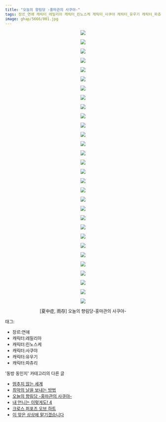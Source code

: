 ```yaml
---
title: "오늘의 향림당 -홍마관의 사쿠야-"
tags: 장르_연애 캐릭터_레밀리아 캐릭터_린노스케 캐릭터_사쿠야 캐릭터_유우기 캐릭터_파츄리 夏中症 雨存 동방_동인지
image: ghap/5666/001.jpg
---
```

<div class="article">
<p style="text-align: center; clear: none; float: none;"><img src="{{ site.nasurl }}/ghap/5666/001.jpg"/></p>
<p style="text-align: center; clear: none; float: none;"><img src="{{ site.nasurl }}/ghap/5666/002.jpg"/></p>
<p style="text-align: center; clear: none; float: none;"><img src="{{ site.nasurl }}/ghap/5666/003.jpg"/></p>
<p style="text-align: center; clear: none; float: none;"><img src="{{ site.nasurl }}/ghap/5666/004.jpg"/></p>
<p style="text-align: center; clear: none; float: none;"><img src="{{ site.nasurl }}/ghap/5666/005.jpg"/></p>
<p style="text-align: center; clear: none; float: none;"><img src="{{ site.nasurl }}/ghap/5666/006.jpg"/></p>
<p style="text-align: center; clear: none; float: none;"><img src="{{ site.nasurl }}/ghap/5666/007.jpg"/></p>
<p style="text-align: center; clear: none; float: none;"><img src="{{ site.nasurl }}/ghap/5666/008.jpg"/></p>
<p style="text-align: center; clear: none; float: none;"><img src="{{ site.nasurl }}/ghap/5666/009.jpg"/></p>
<p style="text-align: center; clear: none; float: none;"><img src="{{ site.nasurl }}/ghap/5666/010.jpg"/></p>
<p style="text-align: center; clear: none; float: none;"><img src="{{ site.nasurl }}/ghap/5666/011.jpg"/></p>
<p style="text-align: center; clear: none; float: none;"><img src="{{ site.nasurl }}/ghap/5666/012.jpg"/></p>
<p style="text-align: center; clear: none; float: none;"><img src="{{ site.nasurl }}/ghap/5666/013.jpg"/></p>
<p style="text-align: center; clear: none; float: none;"><img src="{{ site.nasurl }}/ghap/5666/014.jpg"/></p>
<p style="text-align: center; clear: none; float: none;"><img src="{{ site.nasurl }}/ghap/5666/015.jpg"/></p>
<p style="text-align: center; clear: none; float: none;"><img src="{{ site.nasurl }}/ghap/5666/016.jpg"/></p>
<p style="text-align: center; clear: none; float: none;"><img src="{{ site.nasurl }}/ghap/5666/017.jpg"/></p>
<p style="text-align: center; clear: none; float: none;"><img src="{{ site.nasurl }}/ghap/5666/018.jpg"/></p>
<p style="text-align: center; clear: none; float: none;"><img src="{{ site.nasurl }}/ghap/5666/019.jpg"/></p>
<p style="text-align: center; clear: none; float: none;"><img src="{{ site.nasurl }}/ghap/5666/020.jpg"/></p>
<p style="text-align: center; clear: none; float: none;"><img src="{{ site.nasurl }}/ghap/5666/021.jpg"/></p>
<p style="text-align: center; clear: none; float: none;"><img src="{{ site.nasurl }}/ghap/5666/022.jpg"/></p>
<p style="text-align: center; clear: none; float: none;"><img src="{{ site.nasurl }}/ghap/5666/023.jpg"/></p>
<p style="text-align: center; clear: none; float: none;"><img src="{{ site.nasurl }}/ghap/5666/024.jpg"/></p>
<p style="text-align: center; clear: none; float: none;"><img src="{{ site.nasurl }}/ghap/5666/025.jpg"/></p>
<p style="text-align: center; clear: none; float: none;"><img src="{{ site.nasurl }}/ghap/5666/026.jpg"/></p>
<p style="text-align: center; clear: none; float: none;"><img src="{{ site.nasurl }}/ghap/5666/027.jpg"/></p>
<p style="text-align: center; clear: none; float: none;"><img src="{{ site.nasurl }}/ghap/5666/028.jpg"/></p>
<p style="text-align: center; clear: none; float: none;"><img src="{{ site.nasurl }}/ghap/5666/029.jpg"/></p>
<p style="text-align: center; clear: none; float: none;"><img src="{{ site.nasurl }}/ghap/5666/030.jpg"/></p>
<p style="text-align: center; clear: none; float: none;">[夏中症, 雨存] 오늘의 향림당-홍마관의 사쿠야-</p>
</div><div class="tagTrail">
<p>태그: </p>
<ul>
<li>장르:연애</li>
<li>캐릭터:레밀리아</li>
<li>캐릭터:린노스케</li>
<li>캐릭터:사쿠야</li>
<li>캐릭터:유우기</li>
<li>캐릭터:파츄리</li>
</ul>
</div><div class="another">
<p>'동방 동인지' 카테고리의 다른 글</p>
<ul>
<li><a href="/2019-01-29-ghap_5674">멈추지 않는 세계</a></li>
<li><a href="/2019-01-26-ghap_5667">최악의 날을 보내는 방법</a></li>
<li><a href="/2019-01-25-ghap_5666">오늘의 향림당 -홍마관의 사쿠야-</a></li>
<li><a href="/2019-01-23-ghap_5645">내 언니는 이렇게도! 4</a></li>
<li><a href="/2019-01-22-ghap_5641">크로스 퍼포즈 오브 하트</a></li>
<li><a href="/2019-01-22-ghap_5640">이 앞은 상상에 맡기겠습니다</a></li>
</ul>
</div>
